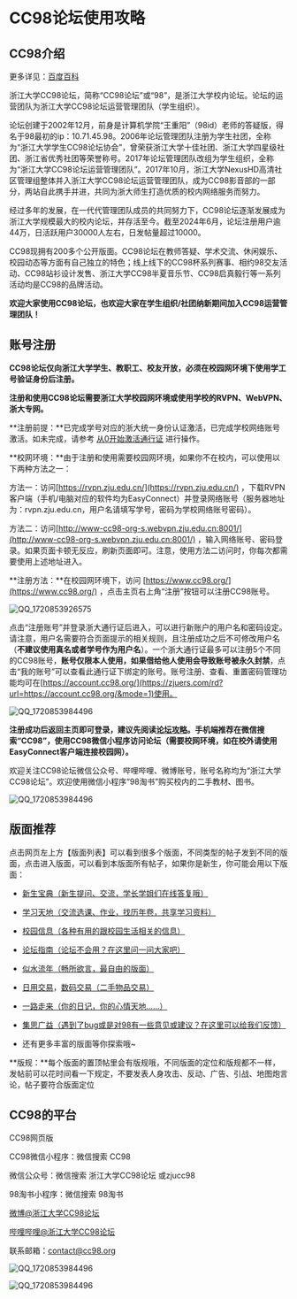 # CC98论坛使用攻略
## CC98介绍
更多详见：[百度百科](https://baike.baidu.com/item/cc98/3410558)

浙江大学CC98论坛，简称“CC98论坛”或“98”，是浙江大学校内论坛。论坛的运营团队为浙江大学CC98论坛运营管理团队（学生组织）。

论坛创建于2002年12月，前身是计算机学院“王重阳”（98id）老师的答疑版，得名于98最初的ip：10.71.45.98。2006年论坛管理团队注册为学生社团，全称为“浙江大学学生CC98论坛协会”，曾荣获浙江大学十佳社团、浙江大学四星级社团、浙江省优秀社团等荣誉称号。2017年论坛管理团队改组为学生组织，全称为“浙江大学CC98论坛运营管理团队”。2017年10月，浙江大学NexusHD高清社区管理组整体并入浙江大学CC98论坛运营管理团队，成为CC98影音部的一部分，两站自此携手并进，共同为浙大师生打造优质的校内网络服务而努力。

经过多年的发展，在一代代管理团队成员的共同努力下，CC98论坛逐渐发展成为浙江大学规模最大的校内论坛，并存活至今。截至2024年6月，论坛注册用户逾44万，日活跃用户30000人左右，日发帖量超过10000。

CC98现拥有200多个公开版面。CC98论坛在教师答疑、学术交流、休闲娱乐、校园动态等方面有自己独立的特色；线上线下的CC98杯系列赛事、相约98交友活动、CC98站衫设计发售、浙江大学CC98半夏音乐节、CC98启真毅行等一系列活动均是CC98的品牌活动。

**欢迎大家使用CC98论坛，也欢迎大家在学生组织/社团纳新期间加入CC98运营管理团队！**



## 账号注册

**CC98论坛仅向浙江大学学生、教职工、校友开放，必须在校园网环境下使用学工号验证身份后注册。**

**注册和使用CC98论坛需要浙江大学校园网环境或使用学校的RVPN、WebVPN、浙大专网。**

**注册前提：**已完成学号对应的浙大统一身份认证激活，已完成学校网络账号激活。如未完成，请参考 [从0开始激活通行证](../network_detailed.md) 进行操作。

**校网环境：**由于注册和使用需要校园网环境，如果你不在校内，可以使用以下两种方法之一：

方法一：访问[https://rvpn.zju.edu.cn/](https://rvpn.zju.edu.cn/) ，下载RVPN客户端（手机/电脑对应的软件均为EasyConnect）并登录网络账号（服务器地址为：rvpn.zju.edu.cn，用户名请填写学号，密码为学校网络账号密码）。

方法二：访问[http://www-cc98-org-s.webvpn.zju.edu.cn:8001/](http://www-cc98-org-s.webvpn.zju.edu.cn:8001/) ，输入网络账号、密码登录。如果页面卡顿无反应，刷新页面即可。注意，使用方法二访问时，你每次都需要使用上述地址进入。



**注册方法：**在校园网环境下，访问 [https://www.cc98.org/](https://www.cc98.org/) ，点击主页右上角“注册”按钮可以注册CC98账号。

![QQ_1720853926575](../assets/cc98/cc98zhuye.webp)

点击“注册账号”并登录浙大通行证后进入，可以进行新账户的用户名和密码设定。请注意，用户名需要符合页面提示的相关规则，且注册成功之后不可修改用户名（**不建议使用真名或者学号作为用户名**）。一个浙大通行证最多可以注册5个不同的CC98账号，**账号仅限本人使用，如果借给他人使用会导致账号被永久封禁**，点击“我的账号”可以查看此通行证下绑定的账号。账号注册、查看、重置密码管理功能均可在[https://account.cc98.org/](https://zjuers.com/rd?url=https://account.cc98.org/&mode=1)使用。

![QQ_1720853984496](../assets/cc98/cc98zhuce.webp)

**注册成功后返回主页即可登录，建议先阅读[论坛攻略](https://zjuers.com/rd?url=https://www.cc98.org/topic/4970959&mode=1)。手机端推荐在微信搜索“CC98”，使用CC98微信小程序访问论坛（需要校网环境，如在校外请使用EasyConnect客户端连接校园网）。**

欢迎关注CC98论坛微信公众号、哔哩哔哩、微博账号，账号名称均为“浙江大学CC98论坛”。欢迎使用微信小程序“98淘书”购买校内的二手教材、图书。

![QQ_1720853984496](../assets/cc98/cc98wx.webp)


## 版面推荐

点击网页左上方【版面列表】可以看到很多个版面，不同类型的帖子发到不同的版面，点击进入版面，可以看到本版面所有帖子，如果你是新生，你可能会用以下版面：

- [新生宝典（新生提问、交流，学长学姐们在线答复哦）](https://zjuers.com/rd?url=https://www.cc98.org/board/198&mode=1)
- [学习天地（交流选课、作业，找历年卷，共享学习资料）](https://zjuers.com/rd?url=https://www.cc98.org/board/68&mode=1)
- [校园信息（各种有用的跟校园生活相关的信息）](https://zjuers.com/rd?url=https://www.cc98.org/board/100&mode=1)
- [论坛指南（论坛不会用？在这里问一问大家吧）](https://zjuers.com/rd?url=https://www.cc98.org/board/184&mode=1)
- [似水流年（畅所欲言，最自由的版面）](https://zjuers.com/rd?url=https://www.cc98.org/board/758&mode=1)
- [日用交易](https://zjuers.com/rd?url=https://www.cc98.org/board/80&mode=1)，[数码交易（二手物品交易）](https://zjuers.com/rd?url=https://www.cc98.org/board/562&mode=1)
- [一路走来（你的日记，你的心情天地……）](https://zjuers.com/rd?url=https://www.cc98.org/board/144&mode=1)
- [集思广益（遇到了bug或是对98有一些意见或建议？在这里可以给我们反馈）](https://zjuers.com/rd?url=https://www.cc98.org/board/326&mode=1)

- 还有更多丰富的版面等你探索哦~

**版规：**每个版面的置顶帖里会有版规哦，不同版面的定位和版规都不一样，发帖前可以花时间看一下规定，不要发表人身攻击、反动、广告、引战、地图炮言论，帖子要符合版面定位

## CC98的平台

CC98网页版

CC98微信小程序：微信搜索 CC98

微信公众号：微信搜索 浙江大学CC98论坛 或zjucc98

98淘书小程序：微信搜索 98淘书

[微博@浙江大学CC98论坛](https://weibo.com/u/1704032047)

[哔哩哔哩@浙江大学CC98论坛](https://space.bilibili.com/222288454)

联系邮箱：[contact@cc98.org](mailto:contact@cc98.org)

![QQ_1720853984496](../assets/cc98/cc98wxxcx.webp)

![QQ_1720853984496](../assets/cc98/cc98bilibili.webp)

